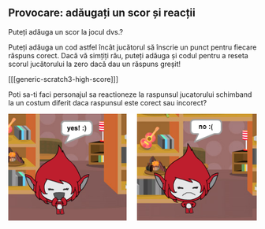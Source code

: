 ## Provocare: adăugați un scor și reacții

Puteți adăuga un scor la jocul dvs.?

Puteți adăuga un cod astfel încât jucătorul să înscrie un punct pentru fiecare răspuns corect. Dacă vă simțiți rău, puteți adăuga și codul pentru a reseta scorul jucătorului la zero dacă dau un răspuns greșit!

[[[generic-scratch3-high-score]]]

Poti sa-ti faci personajul sa reactioneze la raspunsul jucatorului schimband la un costum diferit daca raspunsul este corect sau incorect?

![captură de ecran](images/brain-costume.png)